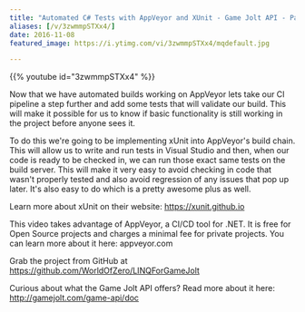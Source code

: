 ```yaml
---
title: "Automated C# Tests with AppVeyor and XUnit - Game Jolt API - Part 2"
aliases: [/v/3zwmmpSTXx4/]
date: 2016-11-08
featured_image: https://i.ytimg.com/vi/3zwmmpSTXx4/mqdefault.jpg

---
```


{{% youtube id="3zwmmpSTXx4" %}}

Now that we have automated builds working on AppVeyor lets take our CI pipeline a step further and add some tests that will validate our build. This will make it possible for us to know if basic functionality is still working in the project before anyone sees it.

To do this we're going to be implementing xUnit into AppVeyor's build chain. This will allow us to write and run tests in Visual Studio and then, when our code is ready to be checked in, we can run those exact same tests on the build server. This will make it very easy to avoid checking in code that wasn't properly tested and also avoid regression of any issues that pop up later. It's also easy to do which is a pretty awesome plus as well.

Learn more about xUnit on their website: https://xunit.github.io

This video takes advantage of AppVeyor, a CI/CD tool for .NET. It is free for Open Source projects and charges a minimal fee for private projects. You can learn more about it here: appveyor.com

Grab the project from GitHub at https://github.com/WorldOfZero/LINQForGameJolt

Curious about what the Game Jolt API offers? Read more about it here: http://gamejolt.com/game-api/doc